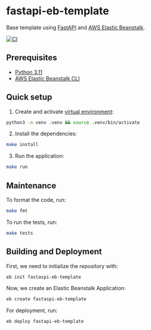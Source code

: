 # fastapi-eb-template
Base template using [FastAPI](https://fastapi.tiangolo.com/) and [AWS Elastic Beanstalk](https://aws.amazon.com/elasticbeanstalk/).

[![CI](https://github.com/andreyrcdias/fastapi-eb-template/actions/workflows/ci.yaml/badge.svg)](https://github.com/andreyrcdias/fastapi-eb-template/actions/workflows/ci.yaml)


## Prerequisites
* [Python 3.11](https://www.python.org/downloads/release/python-3110/)
* [AWS Elastic Beanstalk CLI](https://docs.aws.amazon.com/elastic-beanstalk/index.html)


## Quick setup
1. Create and activate [virtual environment](https://docs.python.org/3/library/venv.html):
```bash
python3 -m venv .venv && source .venv/bin/activate
```

2. Install the dependencies:
```bash
make install
```

3. Run the application:
```bash
make run
```


## Maintenance
To format the code, run:
```bash
make fmt
```


To run the tests, run:
```bash
make tests
```


## Building and Deployment
First, we need to initialize the repository with:
```bash
eb init fastaspi-eb-template
```

Now, we create an Elastic Beanstalk Application:
```bash
eb create fastaspi-eb-template
```

For deployment, run:
```bash
eb deploy fastapi-eb-template
```
